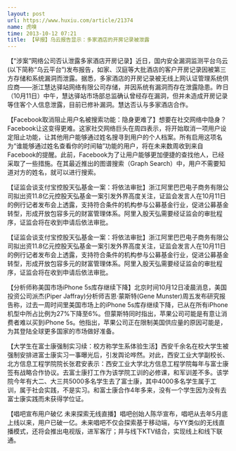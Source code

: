 ```yaml
---
layout: post
url: https://www.huxiu.com/article/21374
name: 虎嗅
time: 2013-10-12 07:21
title: 【早报】乌云报告显示：多家酒店的开房记录被泄露
---
```

【“涉案”网络公司否认泄露多家酒店开房记录】近日，国内安全漏洞监测平台乌云(以下简称“乌云平台”)发布报告，如家、汉庭等大批酒店的客户开房记录因被第三方存储和系统漏洞而泄露。据悉，多家酒店的开房记录被无线上网认证管理系统供应商——浙江慧达驿站网络有限公司存储，并因系统有漏洞而存在泄露隐患。昨日（10月11日）中午，慧达驿站市场部总监确认曾经存在漏洞，但并未造成开房记录等住客个人信息泄露，目前已修补漏洞。慧达否认与多家酒店合作。

【Facebook取消阻止用户名被搜索功能：隐身更难了】想要在社交网络中隐身？Facebook让这变得更难。这家社交网络巨头在周四表示，将开始取消一项用户设定阻止功能，让其他用户能够通过姓名搜寻到用户的个人档案。所有启用这项名为“谁能够通过姓名查看你的时间轴”功能的用户，将在未来数周收到来自Facebook的提醒。此前，Facebook为了让用户能够更加便捷的查找他人，已经采取了一些措施。在其最近推出的图谱搜索（Graph Search）中，用户不需要知道对方的姓名，就可以进行搜索。

【证监会谈支付宝控股天弘基金一案：将依法审批】浙江阿里巴巴电子商务有限公司拟出资11.8亿元控股天弘基金一案引发外界高度关注，证监会发言人在10月11日的例行记者发布会上透露，支持符合条件的机构参与公募基金行业，促进公募基金转型，形成开放包容多元的财富管理体系。阿里入股天弘需要经证监会的审批程序，证监会将在收到申请后依法审批。

【证监会谈支付宝控股天弘基金一案：将依法审批】浙江阿里巴巴电子商务有限公司拟出资11.8亿元控股天弘基金一案引发外界高度关注，证监会发言人在10月11日的例行记者发布会上透露，支持符合条件的机构参与公募基金行业，促进公募基金转型，形成开放包容多元的财富管理体系。阿里入股天弘需要经证监会的审批程序，证监会将在收到申请后依法审批。

【分析师称美国市场iPhone 5s库存继续下降】北京时间10月12日凌晨消息，美国投资公司派杰(Piper Jaffray)分析师吉恩·蒙斯特(Gene Munster)周五发布研究报告称，过去一周时间里美国市场上的iPhone 5s库存继续下降，已从在所有iPhone机型中所占比例为27%下降至6%。但蒙斯特同时指出，苹果公司可能是有意让消费者难以买到iPhone 5s。他指出，苹果公司正在限制美国供应量的原因可能是，为其登陆全球更多国家的市场做好准备。

【大学生在富士康强制实习续：校方称学生系体验生活】西安千余名在校大学生被强制安排进富士康实习一事曝光后，引发舆论哗然。对此，西安工业大学副校长、北方信息工程学院院长张君安表示：西安工业大学北方信息工程学院每年与富士康签有战略合作协议。去富士康打工作为该学院工训的必修课，和军训差不多。该学院今年有大二、大三共5000多名学生去了富士康，其中4000多名学生属于工训，属于社会实践，不是实习。和富士康合作4年多来，没有一个学生因为没有去富士康实践而未获得学位证。

【唱吧宣布用户破亿 未来探索无线直播】唱吧创始人陈华宣布，唱吧从去年5月底上线以来，用户已破一亿。未来唱吧不仅会探索基于移动端，与YY类似的无线直播模式，还将会推出电视版，进军客厅；并与线下KTV结合，实现线上和线下联通。

